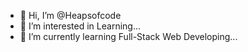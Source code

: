 - 👋 Hi, I’m @Heapsofcode
- 👀 I’m interested in Learning...
- 🌱 I’m currently learning Full-Stack Web Developing...

<!---
Heapsofcode/Heapsofcode is a ✨ special ✨ repository because its `README.md` (this file) appears on your GitHub profile.
You can click the Preview link to take a look at your changes.
--->
